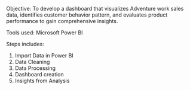 Objective: 
To develop a dashboard that visualizes Adventure work sales data, identifies customer behavior pattern, and evaluates product performance to gain comprehensive insights.

Tools used: 
Microsoft Power BI

Steps includes:
1. Import Data in Power BI
2. Data Cleaning
3. Data Processing
4. Dashboard creation
5. Insights from Analysis
